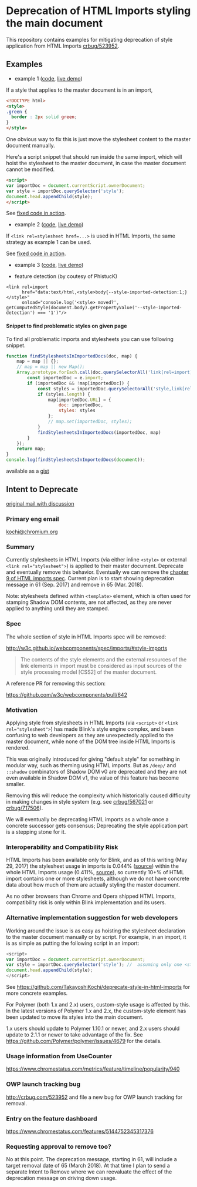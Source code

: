 # Deprecation of HTML Imports styling the main document

This repository contains examples for mitigating deprecation of style application from HTML Imports [crbug/523952](https://bugs.chromium.org/p/chromium/issues/detail?id=523952).

## Examples

- example 1 ([code](https://github.com/TakayoshiKochi/deprecate-style-in-html-imports/tree/master/examples/ex1), [live demo](https://takayoshikochi.github.io/deprecate-style-in-html-imports/examples/ex1/master.html))

If a style that applies to the master document is in an import,
```html
<!DOCTYPE html>
<style>
.green {
  border : 2px solid green;
}
</style>
```

One obvious way to fix this is just move the stylesheet content to the master document manually.

Here's a script snippet that should run inside the same import, which will hoist the stylesheet to the master document, in case the master document cannot be modified.

```html
<script>
var importDoc = document.currentScript.ownerDocument;
var style = importDoc.querySelector('style');
document.head.appendChild(style);
</script>
```

See [fixed code in action](https://takayoshikochi.github.io/deprecate-style-in-html-imports/examples/ex1/master-fixed.html).

- example 2 ([code](https://github.com/TakayoshiKochi/deprecate-style-in-html-imports/tree/master/examples/ex2), [live demo](https://takayoshikochi.github.io/deprecate-style-in-html-imports/examples/ex2/master.html))

If `<link rel=stylesheet href=...>` is used in HTML Imports, the same strategy as example 1 can be used.

See [fixed code in action](https://takayoshikochi.github.io/deprecate-style-in-html-imports/examples/ex2/master.html).

- example 3 ([code](https://github.com/TakayoshiKochi/deprecate-style-in-html-imports/tree/master/examples/ex3), [live demo](https://takayoshikochi.github.io/deprecate-style-in-html-imports/examples/ex3/master.html))

- feature detection (by coutesy of PhistucK)

```
<link rel=import
      href="data:text/html,<style>body{--style-imported-detection:1;}</style>"
	  onload="console.log('<style> moved?', getComputedStyle(document.body).getPropertyValue('--style-imported-detection') === '1')"/>
```

#### Snippet to find problematic styles on given page

To find all problematic imports and stylesheets you can use following snippet.
```js
function findStylesheetsInImportedDocs(doc, map) {
    map = map || {};
    // map = map || new Map();
    Array.prototype.forEach.call(doc.querySelectorAll('link[rel=import]'), (e) => {
        const importedDoc = e.import;
        if (importedDoc && !map[importedDoc]) {
            const styles = importedDoc.querySelectorAll('style,link[rel=stylesheet]');
            if (styles.length) {
                map[importedDoc.URL] = {
                    doc: importedDoc,
                    styles: styles
                };
                // map.set(importedDoc, styles);
            }
            findStylesheetsInImportedDocs(importedDoc, map)
        }
    });
    return map;
}
console.log(findStylesheetsInImportedDocs(document));
```
available as a [gist](https://gist.github.com/tomalec/47f0acd910a729d0b6a2e55061e5c26e)


## Intent to Deprecate
[original mail with discussion](https://groups.google.com/a/chromium.org/d/topic/blink-dev/VZraFwqnp9Y/discussion)
### Primary eng email
kochi@chromium.org

### Summary
Currently stylesheets in HTML Imports (via either inline `<style>` or external `<link rel="stylesheet">`) is applied to their master document. Deprecate and eventually remove this behavior.
Eventually we can remove the [chapter 9 of HTML imports spec](http://w3c.github.io/webcomponents/spec/imports/#style-imports).
Current plan is to start showing deprecation message in 61 (Sep. 2017) and remove in 65 (Mar. 2018).

Note: stylesheets defined within `<template>` element, which is often used for stamping Shadow DOM contents, are not affected, as they are never applied to anything until they are stamped.

### Spec
The whole section of style in HTML Imports spec will be removed:

http://w3c.github.io/webcomponents/spec/imports/#style-imports

> The contents of the style elements and the external resources of the link elements in import
> must be considered as input sources of the style processing model [CSS2] of the master
> document.

A reference PR for removing this section:

https://github.com/w3c/webcomponents/pull/642

### Motivation
Applying style from stylesheets in HTML Imports (via `<script>` or `<link rel="stylesheet">`) has made Blink's style engine complex, and been confusing to web developers as they are unexpectedly applied to the master document, while none of the DOM tree inside HTML Imports is rendered.

This was originally introduced for giving "default style" for something in modular way, such as theming using HTML imports. But as `/deep/` and `::shadow` combinators of Shadow DOM v0 are deprecated and they are not even available in Shadow DOM v1, the value of this feature has become smaller.

Removing this will reduce the complexity which historically caused difficulty in making changes in style system (e.g. see [crbug/567021](http://crbug.com/567021) or [crbug/717506](http://crbug.com/717506)).

We will eventually be deprecating HTML imports as a whole once a concrete successor gets consensus; Deprecating the style application part is a stepping stone for it.

### Interoperability and Compatibility Risk
HTML Imports has been available only for Blink, and as of this writing (May 29, 2017) the stylesheet usage in imports is 0.044% ([source](https://www.chromestatus.com/metrics/feature/timeline/popularity/940)) within the whole HTML Imports usage (0.411%, [source](https://www.chromestatus.com/metrics/feature/timeline/popularity/455)), so currently 10+% of HTML import contains one or more stylesheets, although we do not have concrete data about how much of them are actually styling the master document.

As no other browsers than Chrome and Opera shipped HTML Imports, compatibility risk is only within Blink implementation and its users.

### Alternative implementation suggestion for web developers
Working around the issue is as easy as hoisting the stylesheet declaration to the master document manually or by script. For example, in an import, it is as simple as putting the following script in an import:

```js
<script>
var importDoc = document.currentScript.ownerDocument;
var style = importDoc.querySelector('style'); //  assuming only one <style>
document.head.appendChild(style);
</script>
```

See https://github.com/TakayoshiKochi/deprecate-style-in-html-imports for more
concrete examples.

For Polymer (both 1.x and 2.x) users, custom-style usage is affected by this.
In the latest versions of Polymer 1.x and 2.x, the custom-style element has 
been updated to move its styles into the main document.

1.x users should update to Polymer 1.10.1 or newer, and 2.x users should update to 
2.1.1 or newer to take advantage of the fix.
See https://github.com/Polymer/polymer/issues/4679 for the details.

### Usage information from UseCounter
https://www.chromestatus.com/metrics/feature/timeline/popularity/940

### OWP launch tracking bug
http://crbug.com/523952
and file a new bug for OWP launch tracking for removal.

### Entry on the feature dashboard
https://www.chromestatus.com/features/5144752345317376

### Requesting approval to remove too?
No at this point. The deprecation message, starting in 61, will include a target removal date of 65 (March 2018).
At that time I plan to send a separate Intent to Remove where we can reevaluate the effect of the deprecation message on driving down usage.
